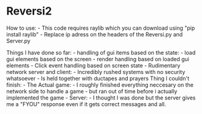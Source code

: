 # Reversi2
How to use:
    - This code requires raylib which you can download using "pip install raylib"
    - Replace ip adress on the headers of the Reversi.py and Server.py



Things I have done so far:
    - handling of gui items based on the state:
        - load gui elements based on the screen
        - render handling based on loaded gui elements
        - Click event handling based on screen state
    - Rudimentary network server and client:
        - Incredibly rushed systems with no security whatsoever
        - Is held together with ductapes and prayers
Thing I couldn't finish:
    - The Actual game:
        - I roughly finished everything neccesary on the network side to handle a game
        - but ran out of time before i actually implemented the game
    - Server:
        - I thought I was done but the server gives me a "FYOU" response even if it gets correct messages and all.
